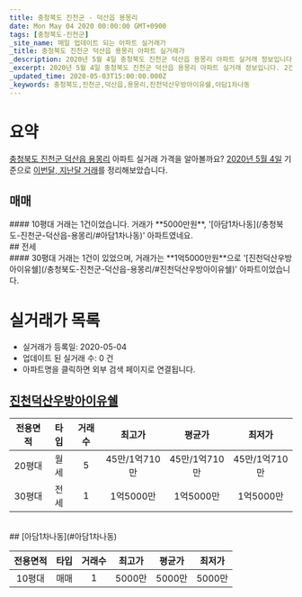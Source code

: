 ```yaml
---
title: 충청북도 진천군 - 덕산읍 용몽리
date: Mon May 04 2020 00:00:00 GMT+0900
tags: [충청북도-진천군]
_site_name: 매일 업데이트 되는 아파트 실거래가
_title: 충청북도 진천군 덕산읍 용몽리 아파트 실거래가
_description: 2020년 5월 4일 충청북도 진천군 덕산읍 용몽리 아파트 실거래 정보입니다. 2건 아파트 정보가 있습니다.
_excerpt: 2020년 5월 4일 충청북도 진천군 덕산읍 용몽리 아파트 실거래 정보입니다. 2건 아파트 정보가 있습니다.
_updated_time: 2020-05-03T15:00:00.000Z
_keywords: 충청북도,진천군,덕산읍,용몽리,진천덕산우방아이유쉘,아담1차나동
---
```





# 요약
<ins>충청북도 진천군 덕산읍 용몽리</ins> 아파트 실거래 가격을 알아볼까요? <ins>2020년 5월 4일</ins> 기준으로 <ins>이번달, 지난달 거래</ins>를 정리해보았습니다.

## 매매
<div class="container">
<div class="twelve columns" markdown="1">
#### 10평대
거래는 1건이었습니다. 거래가 **5000만원**, '[아담1차나동](/충청북도-진천군-덕산읍-용몽리/#아담1차나동)' 아파트였네요.
</div>
</div>
## 전세
<div class="container">
<div class="twelve columns" markdown="1">
#### 30평대
거래는 1건이 있었으며, 거래가는 **1억5000만원**으로 '[진천덕산우방아이유쉘](/충청북도-진천군-덕산읍-용몽리/#진천덕산우방아이유쉘)' 아파트이었습니다.
</div>
</div>



# 실거래가 목록
- 실거래가 등록일: 2020-05-04
- 업데이트 된 실거래 수: 0 건
- 아파트명을 클릭하면 외부 검색 페이지로 연결됩니다.

## [진천덕산우방아이유쉘](#진천덕산우방아이유쉘)

|전용면적|타입|거래수|최고가|평균가|최저가|
|:---:|:---:|:---:|:---:|:---:|:---:|
|20평대|<span class="deal-type-3">월세</span>|5|45만/1억710만|45만/1억710만|45만/1억710만|
|30평대|<span class="deal-type-2">전세</span>|1|1억5000만|1억5000만|1억5000만|

<br/>
## [아담1차나동](#아담1차나동)

|전용면적|타입|거래수|최고가|평균가|최저가|
|:---:|:---:|:---:|:---:|:---:|:---:|
|10평대|<span class="deal-type-1">매매</span>|1|5000만|5000만|5000만|

<br/>



